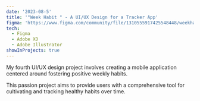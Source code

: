 ```yaml
---
date: '2023-08-5'
title: '"Week Habit " - A UI/UX Design for a Tracker App'
figma: 'https://www.figma.com/community/file/1310555917425548448/weekhabit-tracker-app'
tech:
  - Figma
  - Adobe XD
  - Adobe Illustrator
showInProjects: true
---
```


My fourth UI/UX design project involves creating a mobile application centered around fostering positive weekly habits.

This passion project aims to provide users with a comprehensive tool for cultivating and tracking healthy habits over time.
